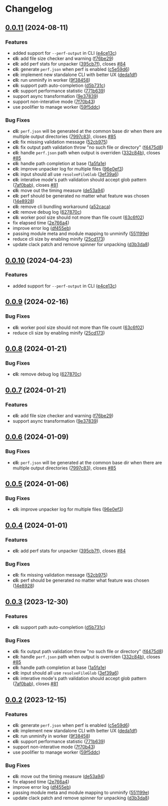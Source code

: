 # Changelog

## [0.0.11](https://github.com/itsbrex/wakaru/compare/cli-v0.0.10...cli-v0.0.11) (2024-08-11)


### Features

* added support for `--perf-output` in CLI ([e4ce13c](https://github.com/itsbrex/wakaru/commit/e4ce13c8c8128fe471f22d06cd4fec2880ceab9a))
* **cli:** add file size checker and warning ([f76be29](https://github.com/itsbrex/wakaru/commit/f76be2928146031d00a35529052e516c3f5ea47a))
* **cli:** add perf stats for unpacker ([395cb7f](https://github.com/itsbrex/wakaru/commit/395cb7f9d0b47ecf67a9c23d715028eedbd16348)), closes [#84](https://github.com/itsbrex/wakaru/issues/84)
* **cli:** generate `perf.json` when perf is enabled ([c5e59d6](https://github.com/itsbrex/wakaru/commit/c5e59d6d32d585b73f8da92adfc0d591bb50d24f))
* **cli:** implement new standalone CLI with better UX ([deda1df](https://github.com/itsbrex/wakaru/commit/deda1df1c2894c7e9b2b443c01033d366eec549c))
* **cli:** run unminify in worker ([9f38458](https://github.com/itsbrex/wakaru/commit/9f38458b198a48ad6fec95c7ede1c9ff41f283d8))
* **cli:** support path auto-completion ([d5b731c](https://github.com/itsbrex/wakaru/commit/d5b731cb9fba2941ac4e74035c5d3e00dbfe2c4e))
* **cli:** support performance statistic ([771b639](https://github.com/itsbrex/wakaru/commit/771b639f8147666dee984c5c196d746db5a896b3))
* support async transformation ([9e37839](https://github.com/itsbrex/wakaru/commit/9e37839a731f492cf7719f4a66e8feced975fc66))
* support non-interative mode ([7f70b43](https://github.com/itsbrex/wakaru/commit/7f70b43f1c4365476c4a4ec2aa77a86652052a2d))
* use poolifier to manage worker ([59f5ddc](https://github.com/itsbrex/wakaru/commit/59f5ddc61d2b0e7f7b59beadcb8c57887777cbf4))


### Bug Fixes

* **cli:** `perf.json` will be generated at the common base dir when there are multiple output directories ([7997c83](https://github.com/itsbrex/wakaru/commit/7997c836ea6ec46ba6f51630b303c3cf00e51911)), closes [#85](https://github.com/itsbrex/wakaru/issues/85)
* **cli:** fix missing validation message ([52cb975](https://github.com/itsbrex/wakaru/commit/52cb975784b03438ed5831f2bf5a52ea67939aac))
* **cli:** fix output path validation throw "no such file or directory" ([f4475d8](https://github.com/itsbrex/wakaru/commit/f4475d865aab57d13b0d6d9683fe60c229393849))
* **cli:** handle `perf.json` path when output is overriden ([332c84b](https://github.com/itsbrex/wakaru/commit/332c84ba641cac2c2a08540a6098accb9be28f92)), closes [#85](https://github.com/itsbrex/wakaru/issues/85)
* **cli:** handle path completion at base ([1a5fa1e](https://github.com/itsbrex/wakaru/commit/1a5fa1efa727660cbad57dcf09f7dbe8654447d0))
* **cli:** improve unpacker log for multiple files ([96e0ef3](https://github.com/itsbrex/wakaru/commit/96e0ef3663e28fa46c32da34ec7056fa9b8ea51f))
* **cli:** input should all use `resolveFileGlob` ([3ef39a6](https://github.com/itsbrex/wakaru/commit/3ef39a6aa8dfe1d5e2c03b0965824528ac17c869))
* **cli:** interative mode's path validation should accept glob pattern ([7af0bab](https://github.com/itsbrex/wakaru/commit/7af0bab5f66e4004b3951f24c92478da54a40ca8)), closes [#81](https://github.com/itsbrex/wakaru/issues/81)
* **cli:** move out the timing measure ([de53a94](https://github.com/itsbrex/wakaru/commit/de53a94219d0c54cdf1d3fc8ddfe5c31aaace618))
* **cli:** perf should be generated no matter what feature was chosen ([14e8928](https://github.com/itsbrex/wakaru/commit/14e8928795b0cbd73f79352e244d34f5c6a9336a))
* **cli:** remove cli bundling workaround ([a52caca](https://github.com/itsbrex/wakaru/commit/a52cacae35ca4f9d080550e5ded9317394b1b740))
* **cli:** remove debug log ([627870c](https://github.com/itsbrex/wakaru/commit/627870cbc7fff7ecbb030566d6c7377e2b5c5018))
* **cli:** worker pool size should not more than file count ([63c6f02](https://github.com/itsbrex/wakaru/commit/63c6f02c16d397bf73d66d937e7a8cbc5e280f34))
* fix elapsed time ([2e766a4](https://github.com/itsbrex/wakaru/commit/2e766a4daa0985585a947d1824bc4c269fca703d))
* improve error log ([df455eb](https://github.com/itsbrex/wakaru/commit/df455eb5fc4186d0d57d7ae5d676a8b45407ad64))
* passing module meta and module mapping to unminify ([551199e](https://github.com/itsbrex/wakaru/commit/551199e52ff10f8a21770b51023fc0d4f7db574f))
* reduce cli size by enabling minify ([25cd173](https://github.com/itsbrex/wakaru/commit/25cd173c07d1f0731d0446e4d724dadb1f072684))
* update clack patch and remove spinner for unpacking ([d3b3da8](https://github.com/itsbrex/wakaru/commit/d3b3da871398062684da4d80cd372ffef706b421))

## [0.0.10](https://github.com/pionxzh/wakaru/compare/cli-v0.0.9...cli-v0.0.10) (2024-04-23)


### Features

* added support for `--perf-output` in CLI ([e4ce13c](https://github.com/pionxzh/wakaru/commit/e4ce13c8c8128fe471f22d06cd4fec2880ceab9a))

## [0.0.9](https://github.com/pionxzh/wakaru/compare/cli-v0.0.8...cli-v0.0.9) (2024-02-16)


### Bug Fixes

* **cli:** worker pool size should not more than file count ([63c6f02](https://github.com/pionxzh/wakaru/commit/63c6f02c16d397bf73d66d937e7a8cbc5e280f34))
* reduce cli size by enabling minify ([25cd173](https://github.com/pionxzh/wakaru/commit/25cd173c07d1f0731d0446e4d724dadb1f072684))

## [0.0.8](https://github.com/pionxzh/wakaru/compare/cli-v0.0.7...cli-v0.0.8) (2024-01-21)


### Bug Fixes

* **cli:** remove debug log ([627870c](https://github.com/pionxzh/wakaru/commit/627870cbc7fff7ecbb030566d6c7377e2b5c5018))

## [0.0.7](https://github.com/pionxzh/wakaru/compare/cli-v0.0.6...cli-v0.0.7) (2024-01-21)


### Features

* **cli:** add file size checker and warning ([f76be29](https://github.com/pionxzh/wakaru/commit/f76be2928146031d00a35529052e516c3f5ea47a))
* support async transformation ([9e37839](https://github.com/pionxzh/wakaru/commit/9e37839a731f492cf7719f4a66e8feced975fc66))

## [0.0.6](https://github.com/pionxzh/wakaru/compare/cli-v0.0.5...cli-v0.0.6) (2024-01-09)


### Bug Fixes

* **cli:** `perf.json` will be generated at the common base dir when there are multiple output directories ([7997c83](https://github.com/pionxzh/wakaru/commit/7997c836ea6ec46ba6f51630b303c3cf00e51911)), closes [#85](https://github.com/pionxzh/wakaru/issues/85)

## [0.0.5](https://github.com/pionxzh/wakaru/compare/cli-v0.0.4...cli-v0.0.5) (2024-01-06)


### Bug Fixes

* **cli:** improve unpacker log for multiple files ([96e0ef3](https://github.com/pionxzh/wakaru/commit/96e0ef3663e28fa46c32da34ec7056fa9b8ea51f))

## [0.0.4](https://github.com/pionxzh/wakaru/compare/cli-v0.0.3...cli-v0.0.4) (2024-01-01)


### Features

* **cli:** add perf stats for unpacker ([395cb7f](https://github.com/pionxzh/wakaru/commit/395cb7f9d0b47ecf67a9c23d715028eedbd16348)), closes [#84](https://github.com/pionxzh/wakaru/issues/84)


### Bug Fixes

* **cli:** fix missing validation message ([52cb975](https://github.com/pionxzh/wakaru/commit/52cb975784b03438ed5831f2bf5a52ea67939aac))
* **cli:** perf should be generated no matter what feature was chosen ([14e8928](https://github.com/pionxzh/wakaru/commit/14e8928795b0cbd73f79352e244d34f5c6a9336a))

## [0.0.3](https://github.com/pionxzh/wakaru/compare/cli-v0.0.2...cli-v0.0.3) (2023-12-30)


### Features

* **cli:** support path auto-completion ([d5b731c](https://github.com/pionxzh/wakaru/commit/d5b731cb9fba2941ac4e74035c5d3e00dbfe2c4e))


### Bug Fixes

* **cli:** fix output path validation throw "no such file or directory" ([f4475d8](https://github.com/pionxzh/wakaru/commit/f4475d865aab57d13b0d6d9683fe60c229393849))
* **cli:** handle `perf.json` path when output is overriden ([332c84b](https://github.com/pionxzh/wakaru/commit/332c84ba641cac2c2a08540a6098accb9be28f92)), closes [#85](https://github.com/pionxzh/wakaru/issues/85)
* **cli:** handle path completion at base ([1a5fa1e](https://github.com/pionxzh/wakaru/commit/1a5fa1efa727660cbad57dcf09f7dbe8654447d0))
* **cli:** input should all use `resolveFileGlob` ([3ef39a6](https://github.com/pionxzh/wakaru/commit/3ef39a6aa8dfe1d5e2c03b0965824528ac17c869))
* **cli:** interative mode's path validation should accept glob pattern ([7af0bab](https://github.com/pionxzh/wakaru/commit/7af0bab5f66e4004b3951f24c92478da54a40ca8)), closes [#81](https://github.com/pionxzh/wakaru/issues/81)

## [0.0.2](https://github.com/pionxzh/wakaru/compare/cli-v0.0.1...cli-v0.0.2) (2023-12-15)


### Features

* **cli:** generate `perf.json` when perf is enabled ([c5e59d6](https://github.com/pionxzh/wakaru/commit/c5e59d6d32d585b73f8da92adfc0d591bb50d24f))
* **cli:** implement new standalone CLI with better UX ([deda1df](https://github.com/pionxzh/wakaru/commit/deda1df1c2894c7e9b2b443c01033d366eec549c))
* **cli:** run unminify in worker ([9f38458](https://github.com/pionxzh/wakaru/commit/9f38458b198a48ad6fec95c7ede1c9ff41f283d8))
* **cli:** support performance statistic ([771b639](https://github.com/pionxzh/wakaru/commit/771b639f8147666dee984c5c196d746db5a896b3))
* support non-interative mode ([7f70b43](https://github.com/pionxzh/wakaru/commit/7f70b43f1c4365476c4a4ec2aa77a86652052a2d))
* use poolifier to manage worker ([59f5ddc](https://github.com/pionxzh/wakaru/commit/59f5ddc61d2b0e7f7b59beadcb8c57887777cbf4))


### Bug Fixes

* **cli:** move out the timing measure ([de53a94](https://github.com/pionxzh/wakaru/commit/de53a94219d0c54cdf1d3fc8ddfe5c31aaace618))
* fix elapsed time ([2e766a4](https://github.com/pionxzh/wakaru/commit/2e766a4daa0985585a947d1824bc4c269fca703d))
* improve error log ([df455eb](https://github.com/pionxzh/wakaru/commit/df455eb5fc4186d0d57d7ae5d676a8b45407ad64))
* passing module meta and module mapping to unminify ([551199e](https://github.com/pionxzh/wakaru/commit/551199e52ff10f8a21770b51023fc0d4f7db574f))
* update clack patch and remove spinner for unpacking ([d3b3da8](https://github.com/pionxzh/wakaru/commit/d3b3da871398062684da4d80cd372ffef706b421))
